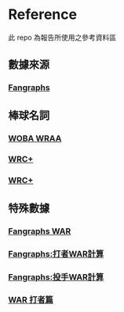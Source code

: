 # Reference

此 repo 為報告所使用之參考資料區

## 數據來源

### [Fangraphs](https://www.fangraphs.com/leaders.aspx?pos=all&stats=pit&lg=all&qual=0&type=8&season=2019&month=0&season1=2019&ind=0&team=0,ts&rost=0&age=14,58&filter=&players=0&startdate=&enddate=)


## 棒球名詞

### [WOBA WRAA](https://peavy.pixnet.net/blog/post/43344937-%E3%80%90xavier%E6%A3%92%E7%90%83%E6%95%99%E5%AE%A4%E3%80%91%E6%89%93%E8%80%85%E9%80%B2%E9%9A%8E%E6%95%B8%E6%93%9A%E7%AF%87%28%E4%B8%80%29%EF%BC%9A-woba)

### [WRC+](https://www.sportsv.net/articles/6596?page=2#article_top)

### [WRC+](https://www.sportsv.net/articles/286)

## 特殊數據

### [Fangraphs WAR](https://library.fangraphs.com/misc/war/)

### [Fangraphs:打者WAR計算](https://library.fangraphs.com/war/war-position-players/)

### [Fangraphs:投手WAR計算](https://library.fangraphs.com/war/calculating-war-pitchers/)

### [WAR 打者篇](https://www.sportsv.net/articles/714?page=5)
